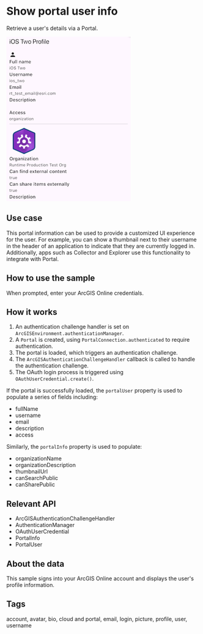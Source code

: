 # Show portal user info

Retrieve a user's details via a Portal.

![Image of show portal user info](show_portal_user_info.png)

## Use case

This portal information can be used to provide a customized UI experience for the user. For example, you can show a thumbnail next to their username in the header of an application to indicate that they are currently logged in. Additionally, apps such as Collector and Explorer use this functionality to integrate with Portal.

## How to use the sample

When prompted, enter your ArcGIS Online credentials.

## How it works

1. An authentication challenge handler is set on `ArcGISEnvironment.authenticationManager`.
2. A `Portal` is created, using `PortalConnection.authenticated` to require authentication.
3. The portal is loaded, which triggers an authentication challenge.
4. The `ArcGISAuthenticationChallengeHandler` callback is called to handle the authentication challenge.
5. The OAuth login process is triggered using `OAuthUserCredential.create()`.

If the portal is successfully loaded, the `portalUser` property is used to populate a series of fields including:

* fullName
* username
* email
* description
* access

Similarly, the `portalInfo` property is used to populate:

* organizationName
* organizationDescription
* thumbnailUrl
* canSearchPublic
* canSharePublic

## Relevant API

* ArcGISAuthenticationChallengeHandler
* AuthenticationManager
* OAuthUserCredential
* PortalInfo
* PortalUser

## About the data

This sample signs into your ArcGIS Online account and displays the user's profile information.

## Tags

account, avatar, bio, cloud and portal, email, login, picture, profile, user, username
